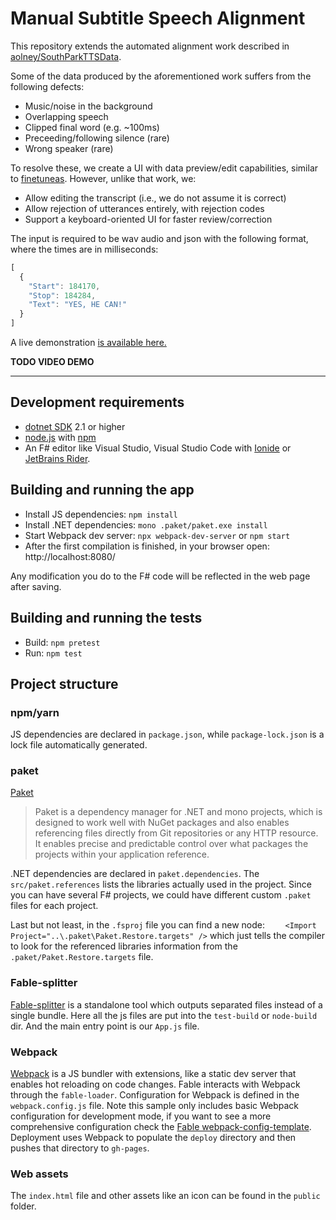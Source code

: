 # Manual Subtitle Speech Alignment

This repository extends the automated alignment work described in [aolney/SouthParkTTSData](https://github.com/aolney/SouthParkTTSData).

Some of the data produced by the aforementioned work suffers from the following defects:

- Music/noise in the background
- Overlapping speech
- Clipped final word (e.g. ~100ms)
- Preceeding/following silence (rare)
- Wrong speaker (rare)

To resolve these, we create a UI with data preview/edit capabilities, similar to [finetuneas](https://github.com/ozdefir/finetuneas).
However, unlike that work, we:

- Allow editing the transcript (i.e., we do not assume it is correct)
- Allow rejection of utterances entirely, with rejection codes
- Support a keyboard-oriented UI for faster review/correction

The input is required to be wav audio and json with the following format, where the times are in milliseconds:
``` javascript
[
  {
    "Start": 184170,
    "Stop": 184284,
    "Text": "YES, HE CAN!"
  }
]
```
A live demonstration [is available here.](https://olney.ai/manual-subtitle-speech-alignment)

**TODO VIDEO DEMO**

------------------------------

## Development requirements

* [dotnet SDK](https://www.microsoft.com/net/download/core) 2.1 or higher
* [node.js](https://nodejs.org) with [npm](https://www.npmjs.com/)
* An F# editor like Visual Studio, Visual Studio Code with [Ionide](http://ionide.io/) or [JetBrains Rider](https://www.jetbrains.com/rider/).

## Building and running the app

* Install JS dependencies: `npm install`
* Install .NET dependencies: `mono .paket/paket.exe install`
* Start Webpack dev server: `npx webpack-dev-server` or `npm start`
* After the first compilation is finished, in your browser open: http://localhost:8080/

Any modification you do to the F# code will be reflected in the web page after saving.

## Building and running the tests

* Build: `npm pretest`
* Run: `npm test`

## Project structure

### npm/yarn

JS dependencies are declared in `package.json`, while `package-lock.json` is a lock file automatically generated.

### paket

[Paket](https://fsprojects.github.io/Paket/) 

> Paket is a dependency manager for .NET and mono projects, which is designed to work well with NuGet packages and also enables referencing files directly from Git repositories or any HTTP resource. It enables precise and predictable control over what packages the projects within your application reference.

.NET dependencies are declared in `paket.dependencies`. The `src/paket.references` lists the libraries actually used in the project. Since you can have several F# projects, we could have different custom `.paket` files for each project.

Last but not least, in the `.fsproj` file you can find a new node: `	<Import Project="..\.paket\Paket.Restore.targets" />` which just tells the compiler to look for the referenced libraries information from the `.paket/Paket.Restore.targets` file.

### Fable-splitter

[Fable-splitter]() is a standalone tool which outputs separated files instead of a single bundle. Here all the js files are put into the `test-build` or `node-build`  dir. And the main entry point is our `App.js` file.

### Webpack

[Webpack](https://webpack.js.org) is a JS bundler with extensions, like a static dev server that enables hot reloading on code changes. Fable interacts with Webpack through the `fable-loader`. Configuration for Webpack is defined in the `webpack.config.js` file. Note this sample only includes basic Webpack configuration for development mode, if you want to see a more comprehensive configuration check the [Fable webpack-config-template](https://github.com/fable-compiler/webpack-config-template/blob/master/webpack.config.js). Deployment uses Webpack to populate the `deploy` directory and then pushes that directory to `gh-pages`.

### Web assets

The `index.html` file and other assets like an icon can be found in the `public` folder.